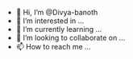- 👋 Hi, I’m @Divya-banoth
- 👀 I’m interested in ...
- 🌱 I’m currently learning ...
- 💞️ I’m looking to collaborate on ...
- 📫 How to reach me ...

<!---
Divya-banoth/Divya-banoth is a ✨ special ✨ repository because its `README.md` (this file) appears on your GitHub profile.
You can click the Preview link to take a look at your changes.
--->
